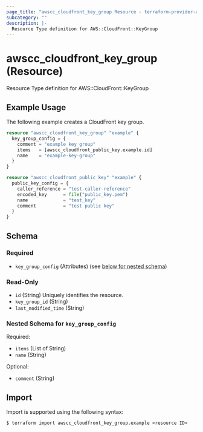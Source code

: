```yaml
---
page_title: "awscc_cloudfront_key_group Resource - terraform-provider-awscc"
subcategory: ""
description: |-
  Resource Type definition for AWS::CloudFront::KeyGroup
---
```


# awscc_cloudfront_key_group (Resource)

Resource Type definition for AWS::CloudFront::KeyGroup

## Example Usage

The following example creates a CloudFront key group.

```terraform
resource "awscc_cloudfront_key_group" "example" {
  key_group_config = {
    comment = "example key group"
    items   = [awscc_cloudfront_public_key.example.id]
    name    = "example-key-group"
  }
}

resource "awscc_cloudfront_public_key" "example" {
  public_key_config = {
    caller_reference = "test-caller-reference"
    encoded_key      = file("public_key.pem")
    name             = "test_key"
    comment          = "test public key"
  }
}
```

<!-- schema generated by tfplugindocs -->
## Schema

### Required

- `key_group_config` (Attributes) (see [below for nested schema](#nestedatt--key_group_config))

### Read-Only

- `id` (String) Uniquely identifies the resource.
- `key_group_id` (String)
- `last_modified_time` (String)

<a id="nestedatt--key_group_config"></a>
### Nested Schema for `key_group_config`

Required:

- `items` (List of String)
- `name` (String)

Optional:

- `comment` (String)

## Import

Import is supported using the following syntax:

```shell
$ terraform import awscc_cloudfront_key_group.example <resource ID>
```